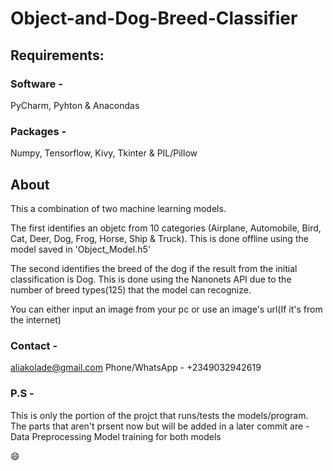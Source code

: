 # **Object-and-Dog-Breed-Classifier**

## **Requirements**:
### Software - 
  PyCharm,
  Pyhton &
  Anacondas
### Packages - 
  Numpy,
  Tensorflow,
  Kivy,
  Tkinter &
  PIL/Pillow

## **About**
This a combination of two machine learning models.

The first identifies an objetc from 10 categories (Airplane, Automobile, Bird, Cat, Deer, Dog, Frog, Horse, Ship & Truck). This is done offline using the model saved in 'Object_Model.h5'

The second identifies the breed of the dog if the result from the initial classification is Dog. This is done using the Nanonets API due to the number of breed types(125) that the model can recognize.

You can either input an image from your pc or use an image's url(If it's from the internet)

### **Contact** - 
aliakolade@gmail.com
Phone/WhatsApp - +2349032942619

### **P.S** - 
This is only the portion of the projct that runs/tests the models/program.
The parts that aren't prsent now but will be added in a later commit are - 
Data Preprocessing
Model training for both models

:smile: